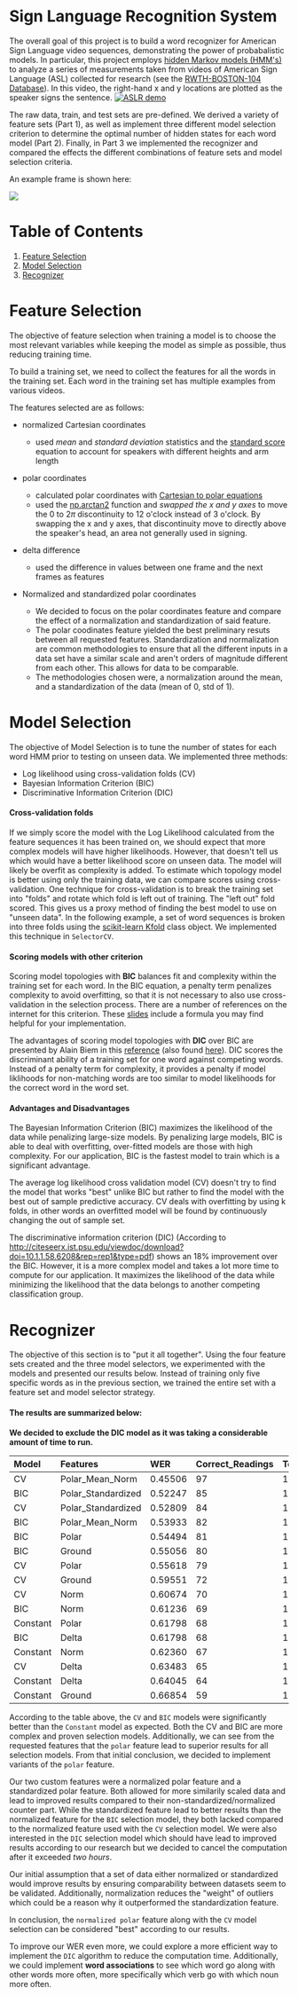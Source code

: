 # Sign Language Recognition System

The overall goal of this project is to build a word recognizer for American Sign Language video sequences, demonstrating the power of probabalistic models.  In particular, this project employs  [hidden Markov models (HMM's)](https://en.wikipedia.org/wiki/Hidden_Markov_model) to analyze a series of measurements taken from videos of American Sign Language (ASL) collected for research (see the [RWTH-BOSTON-104 Database](http://www-i6.informatik.rwth-aachen.de/~dreuw/database-rwth-boston-104.php)).  In this video, the right-hand x and y locations are plotted as the speaker signs the sentence.
[![ASLR demo](http://www-i6.informatik.rwth-aachen.de/~dreuw/images/demosample.png)](https://drive.google.com/open?id=0B_5qGuFe-wbhUXRuVnNZVnMtam8)

The raw data, train, and test sets are pre-defined.  We derived a variety of feature sets (Part 1), as well as implement three different model selection criterion to determine the optimal number of hidden states for each word model (Part 2). Finally, in Part 3 we implemented the recognizer and compared the effects the different combinations of feature sets and model selection criteria.  

An example frame is shown here:

![](http://www-i6.informatik.rwth-aachen.de/~dreuw/database/rwth-boston-104/overview/images/orig/098-start.jpg)

# Table of Contents
1. [Feature Selection](#Feature_Selection)
2. [Model Selection](#Model_Selection)
3. [Recognizer](#Results)

# Feature Selection

The objective of feature selection when training a model is to choose the most relevant variables while keeping the model as simple as possible, thus reducing training time.

To build a training set, we need to collect the features for all the words in the training set. Each word in the training set has multiple examples from various videos.

The features selected are as follows:

- normalized Cartesian coordinates
    - used *mean* and *standard deviation* statistics and the [standard score](https://en.wikipedia.org/wiki/Standard_score) equation to account for speakers with different heights and arm length
    
- polar coordinates
    - calculated polar coordinates with [Cartesian to polar equations](https://en.wikipedia.org/wiki/Polar_coordinate_system#Converting_between_polar_and_Cartesian_coordinates)
    - used the [np.arctan2](https://docs.scipy.org/doc/numpy-1.10.0/reference/generated/numpy.arctan2.html) function and *swapped the x and y axes* to move the $0$ to $2\pi$ discontinuity to 12 o'clock instead of 3 o'clock. By swapping the x and y axes, that discontinuity move to directly above the speaker's head, an area not generally used in signing.

- delta difference
    - used the difference in values between one frame and the next frames as features

- Normalized and standardized polar coordinates
    - We decided to focus on the polar coordinates feature and compare the effect of a normalization and standardization of said feature.
    - The polar coodinates feature yielded the best preliminary resuts between all requested features. Standardization and normalization are common methodologies to ensure that all the different inputs in a data set have a similar scale and aren't orders of magnitude different from each other. This allows for data to be comparable.
    - The methodologies chosen were, a normalization around the mean, and a standardization of the data (mean of 0, std of 1).

# Model Selection
The objective of Model Selection is to tune the number of states for each word HMM prior to testing on unseen data.  We implemented three methods: 
- Log likelihood using cross-validation folds (CV)
- Bayesian Information Criterion (BIC)
- Discriminative Information Criterion (DIC) 

#### Cross-validation folds
If we simply score the model with the Log Likelihood calculated from the feature sequences it has been trained on, we should expect that more complex models will have higher likelihoods. However, that doesn't tell us which would have a better likelihood score on unseen data.  The model will likely be overfit as complexity is added.  To estimate which topology model is better using only the training data, we can compare scores using cross-validation.  One technique for cross-validation is to break the training set into "folds" and rotate which fold is left out of training.  The "left out" fold scored.  This gives us a proxy method of finding the best model to use on "unseen data". In the following example, a set of word sequences is broken into three folds using the [scikit-learn Kfold](http://scikit-learn.org/stable/modules/generated/sklearn.model_selection.KFold.html) class object. We implemented this technique in `SelectorCV`.

#### Scoring models with other criterion
Scoring model topologies with **BIC** balances fit and complexity within the training set for each word.  In the BIC equation, a penalty term penalizes complexity to avoid overfitting, so that it is not necessary to also use cross-validation in the selection process.  There are a number of references on the internet for this criterion.  These [slides](http://www2.imm.dtu.dk/courses/02433/doc/ch6_slides.pdf) include a formula you may find helpful for your implementation.

The advantages of scoring model topologies with **DIC** over BIC are presented by Alain Biem in this [reference](http://citeseerx.ist.psu.edu/viewdoc/download?doi=10.1.1.58.6208&rep=rep1&type=pdf) (also found [here](https://pdfs.semanticscholar.org/ed3d/7c4a5f607201f3848d4c02dd9ba17c791fc2.pdf)).  DIC scores the discriminant ability of a training set for one word against competing words.  Instead of a penalty term for complexity, it provides a penalty if model liklihoods for non-matching words are too similar to model likelihoods for the correct word in the word set.

#### Advantages and Disadvantages
The Bayesian Information Criterion (BIC) maximizes the likelihood of the data while penalizing large-size models. By penalizing large models, BIC is able to deal with overfitting, over-fitted models are those with high complexity. For our application, BIC is the fastest model to train which is a significant advantage. 

The average log likelihood cross validation model (CV) doesn't try to find the model that works "best" unlike BIC but rather to find the model with the best out of sample predictive accuracy. CV deals with overfitting by using k folds, in other words an overfitted model will be found by continuously changing the out of sample set.

The discriminative information criterion (DIC) (According to http://citeseerx.ist.psu.edu/viewdoc/download?doi=10.1.1.58.6208&rep=rep1&type=pdf) shows an 18% improvement over the BIC. However, it is a more complex model and takes a lot more time to compute for our application. It maximizes the likelihood of the data while minimizing the likelihood that the data belongs to another competing classification group. 

# Recognizer
The objective of this section is to "put it all together".  Using the four feature sets created and the three model selectors, we experimented with the models and presented our results below.  Instead of training only five specific words as in the previous section, we trained the entire set with a feature set and model selector strategy.  

#### The results are summarized below:

**We decided to exclude the DIC model as it was taking a considerable amount of time to run.**

| Model    | Features           | WER     | Correct_Readings | Total_Readings | Time_Seconds |
| :------- | :----------------- | :------ | :--------------- | :------------- | :----------- |
| CV       | Polar_Mean_Norm    | 0.45506 | 97               | 178            | 184.384197   |
| BIC      | Polar_Standardized | 0.52247 | 85               | 178            | 81.081174    |
| CV       | Polar_Standardized | 0.52809 | 84               | 178            | 174.424786   |
| BIC      | Polar_Mean_Norm    | 0.53933 | 82               | 178            | 75.417659    |
| BIC      | Polar              | 0.54494 | 81               | 178            | 81.599614    |
| BIC      | Ground             | 0.55056 | 80               | 178            | 80.490078    |
| CV       | Polar              | 0.55618 | 79               | 178            | 191.050865   |
| CV       | Ground             | 0.59551 | 72               | 178            | 165.715989   |
| CV       | Norm               | 0.60674 | 70               | 178            | 186.061091   |
| BIC      | Norm               | 0.61236 | 69               | 178            | 83.534748    |
| Constant | Polar              | 0.61798 | 68               | 178            | 24.738856    |
| BIC      | Delta              | 0.61798 | 68               | 178            | 90.241075    |
| Constant | Norm               | 0.62360 | 67               | 178            | 24.780451    |
| CV       | Delta              | 0.63483 | 65               | 178            | 202.013700   |
| Constant | Delta              | 0.64045 | 64               | 178            | 25.251380    |
| Constant | Ground             | 0.66854 | 59               | 178            | 23.819365    |

According to the table above, the `CV` and `BIC` models were significantly better than the `Constant` model as expected. Both the CV and BIC are more complex and proven selection models. Additionally, we can see from the requested features that the `polar` feature lead to superior results for all selection models. From that initial conclusion, we decided to implement variants of the `polar` feature.

Our two custom features were a normalized polar feature and a standardized polar feature. Both allowed for more similarily scaled data and lead to improved results compared to their non-standardized/normalized counter part. While the standardized feature lead to better results than the normalized feature for the `BIC` selection model, they both lacked compared to the normalized feature used with the `CV` selection model. We were also interested in the `DIC` selection model which should have lead to improved results according to our research but we decided to cancel the computation after it exceeded *two hours*. 

Our initial assumption that a set of data either normalized or standardized would improve results by ensuring comparability between datasets seem to be validated. Additionally, normalization reduces the "weight" of outliers which could be a reason why it outperformed the standardization feature.

In conclusion, the `normalized polar` feature along with the `CV` model selection can be considered "best" according to our results.

To improve our WER even more, we could explore a more efficient way to implement the `DIC` algorithm to reduce the computation time. Additionally, we could implement **word associations** to see which word go along with other words more often, more specifically which verb go with which noun more often. 
